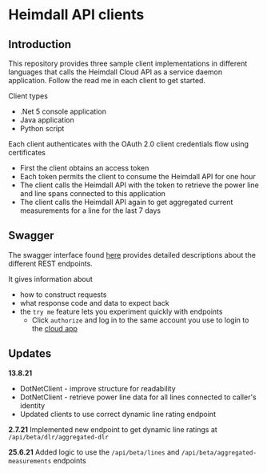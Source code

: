 # Heimdall API clients

## Introduction

This repository provides three sample client implementations in different languages that calls the Heimdall Cloud API as a service daemon application. Follow the read me in each client to get started.

Client types
* .Net 5 console application
* Java application
* Python script

Each client authenticates with the OAuth 2.0 client credentials flow using certificates
* First the client obtains an access token
* Each token permits the client to consume the Heimdall API for one hour
* The client calls the Heimdall API with the token to retrieve the power line and line spans connected to this application
* The client calls the Heimdall API again to get aggregated current measurements for a line for the last 7 days

## Swagger

The swagger interface found [here](https://api.heimdallcloud.com/index.html) provides detailed descriptions about the different REST endpoints. 

It gives information about
* how to construct requests
* what response code and data to expect back
* the `try me` feature lets you experiment quickly with endpoints 
	* Click `authorize` and log in to the same account you use to login to the [cloud app](https://heimdallcloud.com/)

## Updates

**13.8.21** 
* DotNetClient - improve structure for readability
* DotNetClient - retrieve power line data for all lines connected to caller's identity
* Updated clients to use correct dynamic line rating endpoint

**2.7.21** 
Implemented new endpoint to get dynamic line ratings at `/api/beta/dlr/aggregated-dlr`

**25.6.21** 
Added logic to use the `/api/beta/lines` and `/api/beta/aggregated-measurements` endpoints
